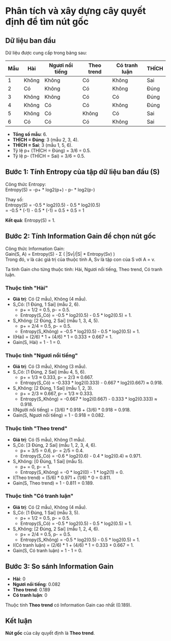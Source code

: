 # Phân tích và xây dựng cây quyết định để tìm nút gốc

## Dữ liệu ban đầu

Dữ liệu được cung cấp trong bảng sau:

| Mẫu | Hài   | Ngươi nổi tiếng | Theo trend | Có tranh luận | THÍCH |
|------|-------|-----------------|------------|---------------|-------|
| 1    | Không | Không           | Có         | Không         | Sai   |
| 2    | Có    | Không           | Có         | Không         | Đúng  |
| 3    | Không | Không           | Có         | Có            | Đúng  |
| 4    | Không | Có              | Có         | Không         | Đúng  |
| 5    | Không | Có              | Không      | Có            | Sai   |
| 6    | Có    | Có              | Có         | Không         | Sai   |

- **Tổng số mẫu**: 6.
- **THÍCH = Đúng**: 3 (mẫu 2, 3, 4).
- **THÍCH = Sai**: 3 (mẫu 1, 5, 6).
- Tỷ lệ p+ (THÍCH = Đúng) = 3/6 = 0.5.
- Tỷ lệ p- (THÍCH = Sai) = 3/6 = 0.5.

## Bước 1: Tính Entropy của tập dữ liệu ban đầu (S)

Công thức Entropy:  
Entropy(S) = -p+ * log2(p+) - p- * log2(p-)

Thay số:  
Entropy(S) = -0.5 * log2(0.5) - 0.5 * log2(0.5)  
= -0.5 * (-1) - 0.5 * (-1) = 0.5 + 0.5 = 1

**Kết quả**: Entropy(S) = 1.

## Bước 2: Tính Information Gain để chọn nút gốc

Công thức Information Gain:  
Gain(S, A) = Entropy(S) - Σ ( |Sv|/|S| * Entropy(Sv) )  
Trong đó, v là các giá trị của thuộc tính A, Sv là tập con của S với A = v.

Ta tính Gain cho từng thuộc tính: Hài, Ngươi nổi tiếng, Theo trend, Có tranh luận.

### Thuộc tính "Hài"

- **Giá trị**: Có (2 mẫu), Không (4 mẫu).
- S_Có: [1 Đúng, 1 Sai] (mẫu 2, 6).  
  - p+ = 1/2 = 0.5, p- = 0.5.  
  - Entropy(S_Có) = -0.5 * log2(0.5) - 0.5 * log2(0.5) = 1.
- S_Không: [2 Đúng, 2 Sai] (mẫu 1, 3, 4, 5).  
  - p+ = 2/4 = 0.5, p- = 0.5.  
  - Entropy(S_Không) = -0.5 * log2(0.5) - 0.5 * log2(0.5) = 1.
- I(Hài) = (2/6) * 1 + (4/6) * 1 = 0.333 + 0.667 = 1.
- Gain(S, Hài) = 1 - 1 = 0.

### Thuộc tính "Ngươi nổi tiếng"

- **Giá trị**: Có (3 mẫu), Không (3 mẫu).
- S_Có: [1 Đúng, 2 Sai] (mẫu 4, 5, 6).  
  - p+ = 1/3 ≈ 0.333, p- = 2/3 ≈ 0.667.  
  - Entropy(S_Có) = -0.333 * log2(0.333) - 0.667 * log2(0.667) ≈ 0.918.
- S_Không: [2 Đúng, 1 Sai] (mẫu 1, 2, 3).  
  - p+ = 2/3 ≈ 0.667, p- = 1/3 ≈ 0.333.  
  - Entropy(S_Không) = -0.667 * log2(0.667) - 0.333 * log2(0.333) ≈ 0.918.
- I(Người nổi tiếng) = (3/6) * 0.918 + (3/6) * 0.918 = 0.918.
- Gain(S, Ngươi nổi tiếng) = 1 - 0.918 = 0.082.

### Thuộc tính "Theo trend"

- **Giá trị**: Có (5 mẫu), Không (1 mẫu).
- S_Có: [3 Đúng, 2 Sai] (mẫu 1, 2, 3, 4, 6).  
  - p+ = 3/5 = 0.6, p- = 2/5 = 0.4.  
  - Entropy(S_Có) = -0.6 * log2(0.6) - 0.4 * log2(0.4) ≈ 0.971.
- S_Không: [0 Đúng, 1 Sai] (mẫu 5).  
  - p+ = 0, p- = 1.  
  - Entropy(S_Không) = -0 * log2(0) - 1 * log2(1) = 0.
- I(Theo trend) = (5/6) * 0.971 + (1/6) * 0 = 0.811.
- Gain(S, Theo trend) = 1 - 0.811 = 0.189.

### Thuộc tính "Có tranh luận"

- **Giá trị**: Có (2 mẫu), Không (4 mẫu).
- S_Có: [1 Đúng, 1 Sai] (mẫu 3, 5).  
  - p+ = 1/2 = 0.5, p- = 0.5.  
  - Entropy(S_Có) = -0.5 * log2(0.5) - 0.5 * log2(0.5) = 1.
- S_Không: [2 Đúng, 2 Sai] (mẫu 1, 2, 4, 6).  
  - p+ = 2/4 = 0.5, p- = 0.5.  
  - Entropy(S_Không) = -0.5 * log2(0.5) - 0.5 * log2(0.5) = 1.
- I(Có tranh luận) = (2/6) * 1 + (4/6) * 1 = 0.333 + 0.667 = 1.
- Gain(S, Có tranh luận) = 1 - 1 = 0.

## Bước 3: So sánh Information Gain

- **Hài**: 0
- **Ngươi nổi tiếng**: 0.082
- **Theo trend**: 0.189
- **Có tranh luận**: 0

Thuộc tính **Theo trend** có Information Gain cao nhất (0.189).

## Kết luận

**Nút gốc** của cây quyết định là **Theo trend**.
